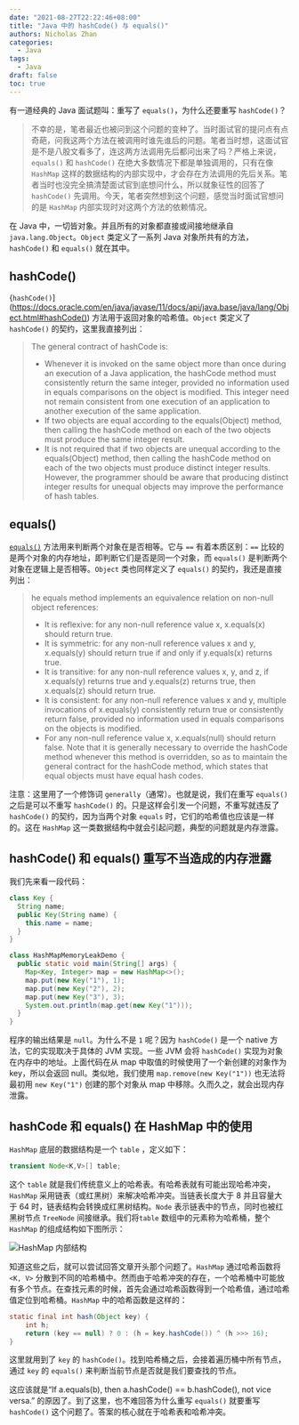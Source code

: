 ```yaml
---
date: "2021-08-27T22:22:46+08:00"
title: "Java 中的 hashCode() 与 equals()"
authors: Nicholas Zhan
categories:
  - Java
tags:
  - Java
draft: false
toc: true
---
```


有一道经典的 Java 面试题叫：重写了 `equals()`，为什么还要重写 `hashCode()`？

> 不幸的是，笔者最近也被问到这个问题的变种了。当时面试官的提问点有点奇葩，问我这两个方法在被调用时谁先谁后的问题。笔者当时想，这面试官是不是八股文看多了，连这两方法调用先后都问出来了吗？严格上来说，`equals()` 和 `hashCode()` 在绝大多数情况下都是单独调用的，只有在像 `HashMap` 这样的数据结构的内部实现中，才会存在方法调用的先后关系。笔者当时也没完全搞清楚面试官到底想问什么，所以就象征性的回答了 `hashCode()` 先调用。今天，笔者突然想到这个问题，感觉当时面试官想问的是 `HashMap` 内部实现时对这两个方法的依赖情况。

在 Java 中，一切皆对象。并且所有的对象都直接或间接地继承自 `java.lang.Object`。`Object` 类定义了一系列 Java 对象所共有的方法，`hashCode()` 和 `equals()` 就在其中。

## hashCode()

{`hashCode()`](https://docs.oracle.com/en/java/javase/11/docs/api/java.base/java/lang/Object.html#hashCode()) 方法用于返回对象的哈希值。`Object` 类定义了 `hashCode()` 的契约，这里我直接列出：
> The general contract of hashCode is:
> * Whenever it is invoked on the same object more than once during an execution of a Java application, the hashCode method must consistently return the same integer, provided no information used in equals comparisons on the object is modified. This integer need not remain consistent from one execution of an application to another execution of the same application.
> * If two objects are equal according to the equals(Object) method, then calling the hashCode method on each of the two objects must produce the same integer result.
> * It is not required that if two objects are unequal according to the equals(Object) method, then calling the hashCode method on each of the two objects must produce distinct integer results. However, the programmer should be aware that producing distinct integer results for unequal objects may improve the performance of hash tables.

## equals()

[`equals()`](https://docs.oracle.com/en/java/javase/11/docs/api/java.base/java/lang/Object.html#equals(java.lang.Object)) 方法用来判断两个对象在是否相等。它与 `==` 有着本质区别：`==` 比较的是两个对象的内存地址，即判断它们是否是同一个对象，而 `equals()` 是判断两个对象在逻辑上是否相等。`Object` 类也同样定义了 `equals()` 的契约，我还是直接列出：
> he equals method implements an equivalence relation on non-null object references:
> * It is reflexive: for any non-null reference value x, x.equals(x) should return true.
> * It is symmetric: for any non-null reference values x and y, x.equals(y) should return true if and only if y.equals(x) returns true.
> * It is transitive: for any non-null reference values x, y, and z, if x.equals(y) returns true and y.equals(z) returns true, then x.equals(z) should return true.
> * It is consistent: for any non-null reference values x and y, multiple invocations of x.equals(y) consistently return true or consistently return false, provided no information used in equals comparisons on the objects is modified.
> * For any non-null reference value x, x.equals(null) should return false.
> Note that it is generally necessary to override the hashCode method whenever this method is overridden, so as to maintain the general contract for the hashCode method, which states that equal objects must have equal hash codes.

注意：这里用了一个修饰词 `generally`（通常）。也就是说，我们在重写 `equals()` 之后是可以不重写 `hashCode()` 的。只是这样会引发一个问题，不重写就违反了 `hashCode()` 的契约，因为当两个对象 `equals` 时，它们的哈希值也应该是一样的。这在 `HashMap` 这一类数据结构中就会引起问题，典型的问题就是内存泄露。

## hashCode() 和 equals() 重写不当造成的内存泄露

我们先来看一段代码：

```java
class Key {
  String name;
  public Key(String name) {
    this.name = name;
  }
}

class HashMapMemoryLeakDemo {
  public static void main(String[] args) {
    Map<Key, Integer> map = new HashMap<>();
    map.put(new Key("1"), 1);
    map.put(new Key("2"), 2);
    map.put(new Key("3"), 3);
    System.out.println(map.get(new Key("1")));
  }
}
```
程序的输出结果是 `null`。为什么不是 `1` 呢？因为 `hashCode()` 是一个 native 方法，它的实现取决于具体的 JVM 实现。一些 JVM 会将 `hashCode()` 实现为对象在内存中的地址。上面代码在从 map 中取值的时候使用了一个新创建的对象作为 key，所以会返回 null。类似地，我们使用 `map.remove(new Key("1"))` 也无法将最初用 `new Key("1")` 创建的那个对象从 map 中移除。久而久之，就会出现内存泄露。

## hashCode 和 equals() 在 HashMap 中的使用

`HashMap` 底层的数据结构是一个 `table` ，定义如下：
```java
transient Node<K,V>[] table;
```
这个 `table` 就是我们传统意义上的哈希表。有哈希表就有可能出现哈希冲突，`HashMap` 采用链表（或红黑树）来解决哈希冲突。当链表长度大于 8 并且容量大于 64 时，链表结构会转换成红黑树结构。`Node` 表示链表中的节点，同时也被红黑树节点 `TreeNode` 间接继承。我们将`table` 数组中的元素称为哈希桶，整个 `HashMap` 的组成结构如下图所示：

![HashMap 内部结构](/images/java/java_lang/hashmap-internal-structure.png)

知道这些之后，就可以尝试回答文章开头那个问题了。`HashMap` 通过哈希函数将 `<K, V>` 分散到不同的哈希桶中。然而由于哈希冲突的存在，一个哈希桶中可能放有多个节点。在查找元素的时候，首先会通过哈希函数得到一个哈希值，通过哈希值定位到哈希桶。`HashMap` 中的哈希函数是这样的：
```java
static final int hash(Object key) {
    int h;
    return (key == null) ? 0 : (h = key.hashCode()) ^ (h >>> 16);
}
```
这里就用到了 `key` 的 `hashCode()`。找到哈希桶之后，会接着遍历桶中所有节点，通过 `key` 的 `equals()` 来判断当前节点是否就是我们要查找的节点。

这应该就是“If a.equals(b), then a.hashCode() == b.hashCode(), not vice versa.” 的原因了。到了这里，也不难回答为什么重写 `equals()` 就要重写 `hashCode()` 这个问题了。答案的核心就在于哈希表和哈希冲突。
